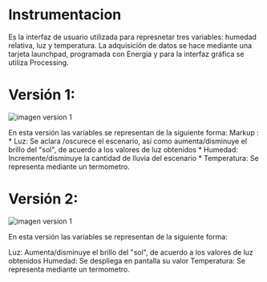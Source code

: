 # Instrumentacion
Es la interfaz de usuario utilizada para represnetar tres variables: humedad relativa, luz y temperatura. La adquisición de datos se hace mediante una tarjeta launchpad, programada con Energia y para la interfaz gráfica se utiliza Processing.

# Versión 1: 

![imagen version 1](http://tareas.tripley.net/wp-content/uploads/2017/01/instru-2-1024x645.jpg)

En esta versión las variables se representan de la siguiente forma:
 Markup : * Luz: Se aclara /oscurece el escenario, así como aumenta/disminuye el brillo del "sol", de acuerdo a los valores de luz obtenidos
          * Humedad: Incremente/disminuye la cantidad de lluvia del escenario
          * Temperatura: Se representa mediante un termometro.


# Versión 2: 

![imagen version 1](http://tareas.tripley.net/wp-content/uploads/2017/01/processing-y-eneriga.jpg)

En esta versión las variables se representan de la siguiente forma:

Luz: Aumenta/disminuye el brillo del "sol", de acuerdo a los valores de luz obtenidos
Humedad: Se despliega en pantalla su valor
Temperatura: Se representa mediante un termometro.

